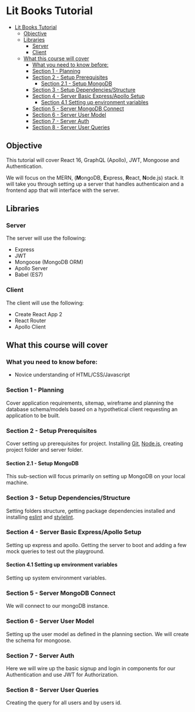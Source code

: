 # Lit Books Tutorial

<!-- TOC -->

- [Lit Books Tutorial](#lit-books-tutorial)
  - [Objective](#objective)
  - [Libraries](#libraries)
    - [Server](#server)
    - [Client](#client)
  - [What this course will cover](#what-this-course-will-cover)
    - [What you need to know before:](#what-you-need-to-know-before)
    - [Section 1 - Planning](#section-1---planning)
    - [Section 2 - Setup Prerequisites](#section-2---setup-prerequisites)
      - [Section 2.1 - Setup MongoDB](#section-21---setup-mongodb)
    - [Section 3 - Setup Dependencies/Structure](#section-3---setup-dependenciesstructure)
    - [Section 4 - Server Basic Express/Apollo Setup](#section-4---server-basic-expressapollo-setup)
      - [Section 4.1 Setting up environment variables](#section-41-setting-up-environment-variables)
    - [Section 5 - Server MongoDB Connect](#section-5---server-mongodb-connect)
    - [Section 6 - Server User Model](#section-6---server-user-model)
    - [Section 7 - Server Auth](#section-7---server-auth)
    - [Section 8 - Server User Queries](#section-8---server-user-queries)

<!-- /TOC -->

## Objective

This tutorial will cover React 16, GraphQL (Apollo), JWT, Mongoose and Authentication.

We will focus on the MERN, (**M**ongoDB, **E**xpress, **R**eact, **N**ode.js) stack. It will take you through setting up a server that handles authenticaion and a frontend app that will interface with the server.

## Libraries

### Server

The server will use the following:
- Express
- JWT
- Mongoose (MongoDB ORM)
- Apollo Server
- Babel (ES7)

### Client

The client will use the following:
- Create React App 2
- React Router
- Apollo Client

## What this course will cover

### What you need to know before:
- Novice understanding of HTML/CSS/Javascript

### Section 1 - Planning

Cover application requirements, sitemap, wireframe and planning the database schema/models based on a hypothetical client requesting an application to be built.

### Section 2 - Setup Prerequisites

Cover setting up prerequisites for project. Installing [Git](https://git-scm.com/), [Node.js](https://nodejs.org/en/), creating project folder and server folder.

#### Section 2.1 - Setup MongoDB

This sub-section will focus primarily on setting up MongoDB on your local machine.

### Section 3 - Setup Dependencies/Structure

Setting folders structure, getting package dependencies installed and installing [eslint](https://eslint.org/) and [stylelint](https://github.com/stylelint/stylelint).

### Section 4 - Server Basic Express/Apollo Setup

Setting up express and apollo. Getting the server to boot and adding a few mock queries to test out the playground.

#### Section 4.1 Setting up environment variables

Setting up system environment variables.

### Section 5 - Server MongoDB Connect

We will connect to our mongoDB instance.

### Section 6 - Server User Model

Setting up the user model as defined in the planning section. We will create the schema for mongoose.

### Section 7 - Server Auth

Here we will wire up the basic signup and login in components for our Authentication and use JWT for Authorization.

### Section 8 - Server User Queries

Creating the query for all users and by users id.
